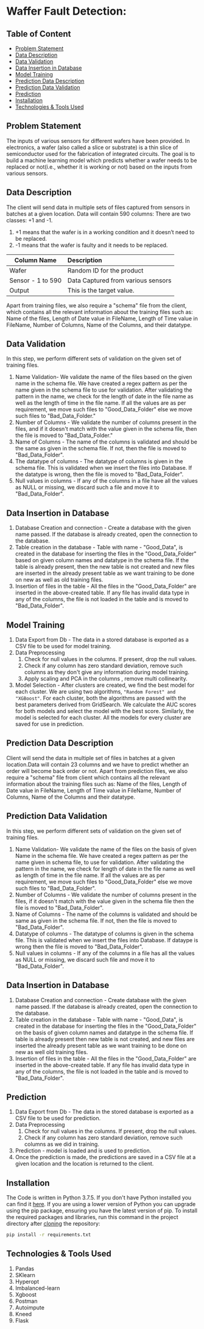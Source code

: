# Waffer Fault Detection: 

## Table of Content  
  * [Problem Statement](#Problem-Statement)
  * [Data Description](#Data-Description)
  * [Data Validation](#Data-Validation)
  * [Data Insertion in Database](#Data-Insertion-in-Database)
  * [Model Training](#Model-Training)
  * [Prediction Data Description](#Prediction-Data-Description)
  * [Prediction Data Validation](#Prediction-Data-Validation)
  * [Prediction](#Prediction)
  * [Installation](#Installation)
  * [Technologies & Tools Used](#Technologies-&-Tools-Used)

## Problem Statement
The inputs of various sensors for different wafers have been provided. In electronics, a wafer (also called a slice or substrate) is a thin slice of semiconductor used for the fabrication of integrated circuits. The goal is to build a machine learning model which predicts whether a wafer needs to be replaced or not(i.e., whether it is working or not) based on the inputs from various sensors.

## Data Description
The client will send data in multiple sets of files captured from sensors in batches at a given location. Data will contain 590 columns: There are two classes: +1 and -1. 
1. +1 means that the wafer is in a working condition and it doesn’t need to be replaced.
1. -1 means that the wafer is faulty and it needs to be replaced. 


| Column Name | Description|
| ----------- |:-------------|
|Wafer | Random ID for the product|
|Sensor - 1 to 590|Data Captured from various sensors|
|Output|This is the target value.|

Apart from training files, we also require a "schema" file from the client, which contains all the relevant information about the training files such as:
Name of the files, Length of Date value in FileName, Length of Time value in FileName, Number of Columns, Name of the Columns, and their datatype.

## Data Validation 
In this step, we perform different sets of validation on the given set of training files. 
 
1. Name Validation- We validate the name of the files based on the given name in the schema file. We have created a regex pattern as per the name given in the schema file to use for validation. After validating the pattern in the name, we check for the length of date in the file name as well as the length of time in the file name. If all the values are as per requirement, we move such files to "Good_Data_Folder" else we move such files to "Bad_Data_Folder."
1. Number of Columns - We validate the number of columns present in the files, and if it doesn't match with the value given in the schema file, then the file is moved to "Bad_Data_Folder."
1. Name of Columns - The name of the columns is validated and should be the same as given in the schema file. If not, then the file is moved to "Bad_Data_Folder".
1. The datatype of columns - The datatype of columns is given in the schema file. This is validated when we insert the files into Database. If the datatype is wrong, then the file is moved to "Bad_Data_Folder".
1. Null values in columns - If any of the columns in a file have all the values as NULL or missing, we discard such a file and move it to "Bad_Data_Folder".

## Data Insertion in Database 
1. Database Creation and connection - Create a database with the given name passed. If the database is already created, open the connection to the database. 
1. Table creation in the database - Table with name - "Good_Data", is created in the database for inserting the files in the "Good_Data_Folder" based on given column names and datatype in the schema file. If the table is already present, then the new table is not created and new files are inserted in the already present table as we want training to be done on new as well as old training files.     
1. Insertion of files in the table - All the files in the "Good_Data_Folder" are inserted in the above-created table. If any file has invalid data type in any of the columns, the file is not loaded in the table and is moved to "Bad_Data_Folder".

## Model Training 
1. Data Export from Db - The data in a stored database is exported as a CSV file to be used for model training.
1. Data Preprocessing   
   1. Check for null values in the columns. If present, drop the null values.
   1. Check if any column has zero standard deviation, remove such columns as they don't give any information during model training.
   1. Apply scaling and PCA in the columns , remove multi collinearity.
1. Model Selection - After clusters are created, we find the best model for each cluster. We are using two algorithms, `"Random Forest" and "XGBoost"`. For each cluster, both the algorithms are passed with the best parameters derived from GridSearch. We calculate the AUC scores for both models and select the model with the best score. Similarly, the model is selected for each cluster. All the models for every cluster are saved for use in prediction.

## Prediction Data Description 
Client will send the data in multiple set of files in batches at a given location.Data will contain 23 columns and we have to predict whether an order will become back order or not. 
Apart from prediction files, we also require a "schema" file from client which contains all the relevant information about the training files such as:
Name of the files, Length of Date value in FileName, Length of Time value in FileName, Number of Columns, Name of the Columns and their datatype.

## Prediction Data Validation  
In this step, we perform different sets of validation on the given set of training files.  
1. Name Validation- We validate the name of the files on the basis of given Name in the schema file. We have created a regex pattern as per the name given in schema file, to use for validation. After validating the pattern in the name, we check for length of date in the file name as well as length of time in the file name. If all the values are as per requirement, we move such files to "Good_Data_Folder" else we move such files to "Bad_Data_Folder". 
1. Number of Columns - We validate the number of columns present in the files, if it doesn't match with the value given in the schema file then the file is moved to "Bad_Data_Folder". 
1. Name of Columns - The name of the columns is validated and should be same as given in the schema file. If not, then the file is moved to "Bad_Data_Folder". 
1. Datatype of columns - The datatype of columns is given in the schema file. This is validated when we insert the files into Database. If dataype is wrong then the file is moved to "Bad_Data_Folder". 
1. Null values in columns - If any of the columns in a file has all the values as NULL or missing, we discard such file and move it to "Bad_Data_Folder".  

## Data Insertion in Database 
1. Database Creation and connection - Create database with the given name passed. If the database is already created, open the connection to the database. 
1. Table creation in the database - Table with name - "Good_Data", is created in the database for inserting the files in the "Good_Data_Folder" on the basis of given column names and datatype in the schema file. If table is already present then new table is not created, and new files are inserted the already present table as we want training to be done on new as well old training files.     
1. Insertion of files in the table - All the files in the "Good_Data_Folder" are inserted in the above-created table. If any file has invalid data type in any of the columns, the file is not loaded in the table and is moved to "Bad_Data_Folder".

## Prediction  
1. Data Export from Db - The data in the stored database is exported as a CSV file to be used for prediction.
1. Data Preprocessing    
   1. Check for null values in the columns. If present, drop the null values.
   1. Check if any column has zero standard deviation, remove such columns as we did in training.
1. Prediction - model is loaded and is used to prediction.
1. Once the prediction is made, the predictions are saved in a CSV file at a given location and the location is returned to the client.

## Installation
The Code is written in Python 3.7.5. If you don't have Python installed you can find it [here](https://www.python.org/downloads/). If you are using a lower version of Python you can upgrade using the pip package, ensuring you have the latest version of pip. To install the required packages and libraries, run this command in the project directory after [cloning](https://www.howtogeek.com/451360/how-to-clone-a-github-repository/) the repository:
```bash
pip install -r requirements.txt
```
## Technologies & Tools Used
1. Pandas
1. SKlearn
1. Hyperopt
1. Imbalanced-learn
1. Xgboost
1. Postman
1. Autoimpute
1. Kneed
1. Flask
